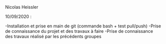 Nicolas Heissler

10/09/2020 :

-Installation et prise en main de git (commande bash + test pull/push)
-Prise de connaissance du projet et des travaux à faire
-Prise de connaissance des travaux réalisé par les précédents groupes
